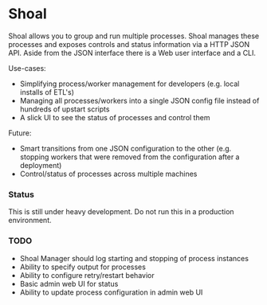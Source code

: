 Shoal
==========

Shoal allows you to group and run multiple processes. Shoal manages these processes and exposes controls and status information via a HTTP JSON API. Aside from the JSON interface there is a Web user interface and a CLI.

Use-cases:

* Simplifying process/worker management for developers (e.g. local installs of ETL's)
* Managing all processes/workers into a single JSON config file instead of hundreds of upstart scripts
* A slick UI to see the status of processes and control them

Future:

* Smart transitions from one JSON configuration to the other (e.g. stopping workers that were removed from the configuration after a deployment)
* Control/status of processes across multiple machines

### Status

This is still under heavy development. Do not run this in a production environment.


### TODO

* Shoal Manager should log starting and stopping of process instances
* Ability to specify output for processes
* Ability to configure retry/restart behavior
* Basic admin web UI for status
* Ability to update process configuration in admin web UI

